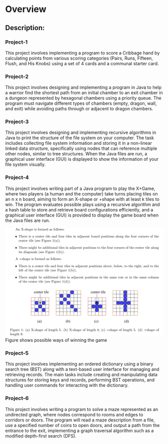 # Overview

## Description: 

### Project-1
This project involves implementing a program to score a Cribbage hand by calculating points from various scoring categories (Pairs, Runs, Fifteen, Flush, and His Knobs) using a set of 4 cards and a communal starter card.

### Project-2
This project involves designing and implementing a program in Java to help a warrior find the shortest path from an initial chamber to an exit chamber in a dungeon represented by hexagonal chambers using a priority queue. The program must navigate different types of chambers (empty, dragon, wall, and exit) while avoiding paths through or adjacent to dragon chambers.

### Project-3
This project involves designing and implementing recursive algorithms in Java to print the structure of the file system on your computer. The task includes collecting file system information and storing it in a non-linear linked data structure, specifically using nodes that can reference multiple other nodes, similar to tree structures. When the Java files are run, a graphical user interface (GUI) is displayed to show the information of your file system visually.

### Project-4
This project involves writing part of a Java program to play the X+Game, where two players (a human and the computer) take turns placing tiles on an n x n board, aiming to form an X-shape or +shape with at least k tiles to win. The program evaluates possible plays using a recursive algorithm and a hash table to store and retrieve board configurations efficiently, and a graphical user interface (GUI) is provided to display the game board when the Java files are run.

<img src="https://github.com/ParthKathiria/JavaProjects/blob/main/Project-4/img/howtowin.PNG" width="550" />
Figure shows possible ways of winning the game

### Project-5
This project involves implementing an ordered dictionary using a binary search tree (BST) along with a text-based user interface for managing and retrieving records. The main tasks include creating and manipulating data structures for storing keys and records, performing BST operations, and handling user commands for interacting with the dictionary.

### Project-6
This project involves writing a program to solve a maze represented as an undirected graph, where nodes correspond to rooms and edges to corridors or doors. The program will read a maze description from a file, use a specified number of coins to open doors, and output a path from the entrance to the exit, implementing a graph traversal algorithm such as a modified depth-first search (DFS).
